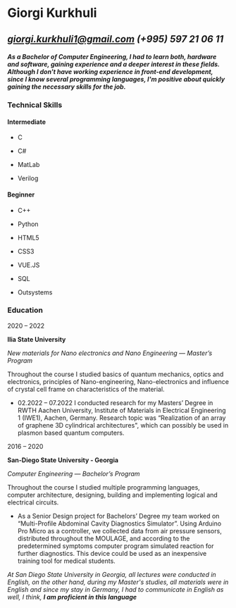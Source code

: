 # **Giorgi Kurkhuli**

## ***[giorgi.kurkhuli1@gmail.com](mailto:giorgi.kurkhuli1@gmail.com)       (+995) 597 21 06 11***


#### *As a Bachelor of Computer Engineering, I had to learn both, hardware and software, gaining experience and a deeper interest in these fields. Although I don't have working experience in front-end development, since I know several programming languages, I'm positive about quickly gaining the necessary skills for the job.*


### **Technical Skills**

####  Intermediate
  
  * C
    
  * C#
    
  * MatLab
    
  * Verilog
    
####  Beginner
  
  * C++

  * Python

  * HTML5
    
  * CSS3
    
  * VUE.JS
    
  * SQL
    
  * Outsystems


### **Education**

  2020 – 2022
  
  **Ilia State University**
  
*New materials for Nano electronics and Nano Engineering — Master’s Program*

  
  Throughout the course I studied basics of quantum mechanics, optics and electronics, principles of Nano-engineering, Nano-electronics and influence of crystal cell frame on characteristics of the material.
*  02.2022 – 07.2022 I conducted research for my Masters’ Degree in RWTH Aachen University, Institute of Materials in Electrical Engineering 1 (IWE1), Aachen, Germany. Research topic was “Realization of an array of graphene 3D cylindrical architectures", which can possibly be used in plasmon based quantum computers.

2016 – 2020

**San-Diego State University - Georgia**

*Computer Engineering — Bachelor’s Program*


Throughout the course I studied multiple programming languages, computer architecture, designing, building and implementing logical and electrical circuits.
*  As a Senior Design project for Bachelors’ Degree my team worked on “Multi-Profile Abdominal Cavity Diagnostics Simulator”. Using Arduino Pro Micro as a controller, we collected data from air pressure sensors, distributed throughout the MOULAGE, and according to the predetermined symptoms computer program simulated reaction for further diagnostics. This device could be used as an inexpensive training tool for medical students.


*At San Diego State University in Georgia, all lectures were conducted in English, on the other hand, during my Master's studies, all materials were in English and since my stay in Germany, I had to communicate in English as well, I think, **I am proficient in this language***
